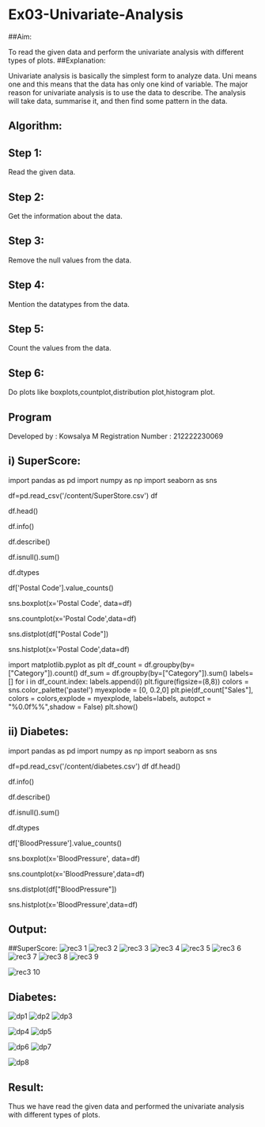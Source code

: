 # Ex03-Univariate-Analysis

##Aim:

To read the given data and perform the univariate analysis with different types of plots.
##Explanation:

Univariate analysis is basically the simplest form to analyze data. Uni means one and this means that the data has only one kind of variable. The major reason for univariate analysis is to use the data to describe. The analysis will take data, summarise it, and then find some pattern in the data.
## Algorithm:
## Step 1:
Read the given data.
## Step 2:
Get the information about the data.
## Step 3:
Remove the null values from the data.
## Step 4:
Mention the datatypes from the data.
## Step 5:
Count the values from the data.
## Step 6:
Do plots like boxplots,countplot,distribution plot,histogram plot.
## Program

Developed by : Kowsalya M
Registration Number : 212222230069

## i) SuperScore:

import pandas as pd
import numpy as np
import seaborn as sns

df=pd.read_csv('/content/SuperStore.csv')
df

df.head()

df.info()

df.describe()

df.isnull().sum()

df.dtypes

df['Postal Code'].value_counts()

sns.boxplot(x='Postal Code', data=df)

sns.countplot(x='Postal Code',data=df)

sns.distplot(df["Postal Code"])

sns.histplot(x='Postal Code',data=df)


import matplotlib.pyplot as plt
df_count = df.groupby(by=["Category"]).count()
df_sum = df.groupby(by=["Category"]).sum()
labels=[]
for i in df_count.index:
    labels.append(i)
plt.figure(figsize=(8,8))
colors = sns.color_palette('pastel')
myexplode = [0, 0.2,0]
plt.pie(df_count["Sales"], colors = colors,explode = myexplode, labels=labels, autopct = "%0.0f%%",shadow = False) 
plt.show()


## ii) Diabetes:

import pandas as pd
import numpy as np
import seaborn as sns

df=pd.read_csv('/content/diabetes.csv')
df
df.head()

df.info()

df.describe()

df.isnull().sum()

df.dtypes

df['BloodPressure'].value_counts()

sns.boxplot(x='BloodPressure', data=df)

sns.countplot(x='BloodPressure',data=df)

sns.distplot(df["BloodPressure"])

sns.histplot(x='BloodPressure',data=df)


## Output:

##SuperScore:
![rec3 1](https://user-images.githubusercontent.com/118671457/228624951-3b5c28a5-28c5-44be-9a54-1bdfbfafdb8c.png)
![rec3 2](https://user-images.githubusercontent.com/118671457/228624999-622c883a-a936-4cc1-b842-c44b15fbe6f6.png)
![rec3 3](https://user-images.githubusercontent.com/118671457/228625020-c76c68b0-d505-41ca-8328-82ebdb06ff7e.png)
![rec3 4](https://user-images.githubusercontent.com/118671457/228625074-d0713c0a-51c4-473f-a52f-5c1f85a186af.png)
![rec3 5](https://user-images.githubusercontent.com/118671457/228625114-22c37e3c-1de1-4344-ba6f-dbc6908c0a69.png)
![rec3 6](https://user-images.githubusercontent.com/118671457/228625149-2a3f5b68-929e-4bbc-89a6-cca98ee3ec68.png)
![rec3 7](https://user-images.githubusercontent.com/118671457/228625384-5e529212-ca8c-4526-b0af-d1114d920ea1.png)
![rec3 8](https://user-images.githubusercontent.com/118671457/228625415-217d719f-3112-464d-9e6a-f586ccc080a8.png)
![rec3 9](https://user-images.githubusercontent.com/118671457/228625467-2816c7a3-59d0-4dcf-aa90-a5d1c099a649.png)

![rec3 10](https://user-images.githubusercontent.com/118671457/228625583-8f515dd0-f32f-401d-bb7f-3b8111dcccce.png)

## Diabetes:
![dp1](https://user-images.githubusercontent.com/118671457/228629890-058d06dd-4603-4cd3-a0c1-dc0c1b2116fd.png)
![dp2](https://user-images.githubusercontent.com/118671457/228629918-64c5b314-3c60-4aff-a7ae-dc00613c606d.png)
![dp3](https://user-images.githubusercontent.com/118671457/228629950-0f8a187f-44ac-47b5-bfc6-aba4381f011f.png)

![dp4](https://user-images.githubusercontent.com/118671457/228629980-0e296e1f-b12e-4937-a79e-19a4f86f9e94.png)
![dp5](https://user-images.githubusercontent.com/118671457/228630018-6c6481e6-2c47-4dc2-8bc5-bdb55e63f014.png)

![dp6](https://user-images.githubusercontent.com/118671457/228630052-93468a3f-967e-40cf-beee-c0a55cf10391.png)
![dp7](https://user-images.githubusercontent.com/118671457/228630076-804d74bc-bd1c-46e6-8714-3ca8adb89f7e.png)

![dp8](https://user-images.githubusercontent.com/118671457/228630119-1263f719-3d38-4bb0-b8ee-1f186cf56b12.png)

## Result:

Thus we have read the given data and performed the univariate analysis with different types of plots.

